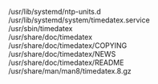 /usr/lib/systemd/ntp-units.d  
/usr/lib/systemd/system/timedatex.service  
/usr/sbin/timedatex  
/usr/share/doc/timedatex  
/usr/share/doc/timedatex/COPYING  
/usr/share/doc/timedatex/NEWS  
/usr/share/doc/timedatex/README  
/usr/share/man/man8/timedatex.8.gz  
